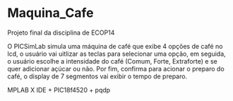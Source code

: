 # Maquina_Cafe

Projeto final da disciplina de ECOP14

O PICSimLab simula uma máquina de café que exibe 4 opções de café no lcd, o usuário vai uitlizar as teclas para selecionar uma opção, em seguida, o usuário escolhe a intensidade do café (Comum, Forte, Extraforte) e se quer adicionar açúcar ou não. Por fim, confirma para acionar o preparo do café, o display de 7 segmentos vai exibir o tempo de preparo.

MPLAB X IDE + PIC18f4520 + pqdp
